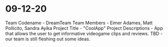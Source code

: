 # 09-12-20
Team Codename - DreamTeam
Team Members - Eimer Adames, Matt Pollicito, Sandra Ayika
Project Title - "CoolApp"
Project Descriptions - App that allows the user to get informative videogame clips and reviews.
TBD - our team is still fleshing out some ideas.
